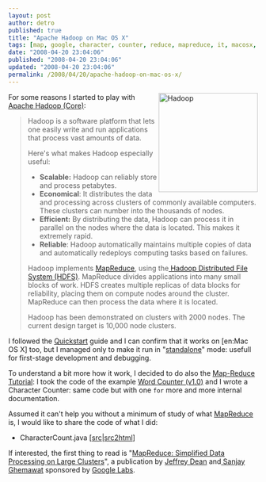 ```yaml
---
layout: post
author: detro
published: true
title: "Apache Hadoop on Mac OS X"
tags: [map, google, character, counter, reduce, mapreduce, it, macosx, english, apache, hadoop, tutorial]
date: "2008-04-20 23:04:06"
published: "2008-04-20 23:04:06"
updated: "2008-04-20 23:04:06"
permalink: /2008/04/20/apache-hadoop-on-mac-os-x/
---
```


<img src="http://hadoop.apache.org/images/hadoop-logo.jpg" alt="Hadoop" align="right" width="200" />
For some reasons I started to play with <a href="http://hadoop.apache.org/core/">Apache Hadoop (Core)</a>:
<blockquote>Hadoop is a software platform that lets one easily write and run applications that process vast amounts of data.

Here's what makes Hadoop especially useful:
<ul>
<li><strong>Scalable:</strong> Hadoop can reliably store and process petabytes.</li>
<li><strong>Economical</strong>: It distributes the data and processing across clusters of commonly available computers. These clusters can number into the thousands of nodes.</li>
<li><strong>Efficient:</strong> By distributing the data, Hadoop can process it in parallel on the nodes where the data is located. This makes it extremely rapid.</li>
<li><strong>Reliable</strong>: Hadoop automatically maintains multiple copies of data and automatically redeploys computing tasks based on failures.</li>
</ul>

Hadoop implements <a href="http://wiki.apache.org/hadoop/HadoopMapReduce">MapReduce</a>, using the<a href="http://hadoop.apache.org/core/docs/current/hdfs_design.html"> Hadoop Distributed File System (HDFS)</a>. MapReduce divides applications into many small blocks of work. HDFS creates multiple replicas of data blocks for reliability, placing them on compute nodes around the cluster. MapReduce can then process the data where it is located.

Hadoop has been demonstrated on clusters with 2000 nodes. The current design target is 10,000 node clusters.
</blockquote>

I followed the <a href="http://hadoop.apache.org/core/docs/current/quickstart.html">Quickstart</a> guide and I can confirm that it works on [en:Mac OS X] too, but I managed only to make it run in "<a href="http://hadoop.apache.org/core/docs/current/quickstart.html#Standalone+Operation">standalone</a>" mode: usefull for first-stage development and debugging.
<!--more-->

To understand a bit more how it work, I decided to do also the <a href="http://hadoop.apache.org/core/docs/current/mapred_tutorial.html">Map-Reduce Tutorial</a>: I took the code of the example <a href="http://hadoop.apache.org/core/docs/current/mapred_tutorial.html#Example%3A+WordCount+v1.0">Word Counter (v1.0)</a> and I wrote a Character Counter: same code but with one <code>for</code> more and more internal documentation.

Assumed it can't help you without a minimum of study of what <a href="http://en.wikipedia.org/wiki/MapReduce">MapReduce</a> is, I would like to share the code of what I did:
<ul>
<li>CharacterCount.java [<a href="http://www.detronizator.org/wp-content/uploads/2008/04/charactercount.java">src</a>|<a href="http://www.detronizator.org/wp-content/uploads/2008/04/charactercountjava.html">src2html</a>]</li>
</ul> 

If interested, the first thing to read is "<a href="http://labs.google.com/papers/mapreduce.html">MapReduce: Simplified Data Processing on Large Clusters</a>", a publication by <a href="http://labs.google.com/people/jeff/">Jeffrey Dean</a> and<a href="http://labs.google.com/people/sanjay/"> Sanjay Ghemawat</a> sponsored by <a href="http://labs.google.com/">Google Labs</a>.
